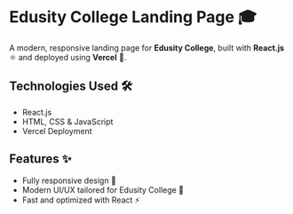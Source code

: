 # Edusity College Landing Page 🎓

A modern, responsive landing page for **Edusity College**, built with **React.js** ⚛️ and deployed using **Vercel** 🚀.

## Technologies Used 🛠️

- React.js  
- HTML, CSS & JavaScript  
- Vercel Deployment  

## Features ✨

- Fully responsive design 📱  
- Modern UI/UX tailored for Edusity College 🎨  
- Fast and optimized with React ⚡  
